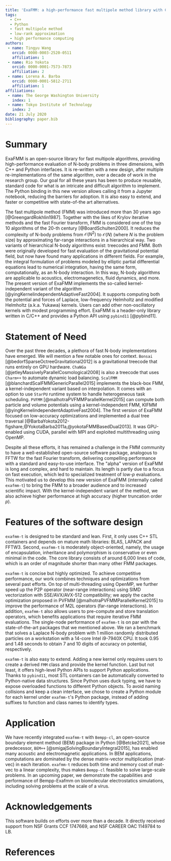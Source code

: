 ```yaml
---
title: 'ExaFMM: a high-performance fast multipole method library with C++ and Python interfaces'
tags:
  - C++
  - Python
  - fast multipole method
  - low-rank approximation
  - high performance computing
authors:
 - name: Tingyu Wang
   orcid: 0000-0003-2520-0511
   affiliation: 1
 - name: Rio Yokota
   orcid: 0000-0001-7573-7873
   affiliation: 2
 - name: Lorena A. Barba
   orcid: 0000-0001-5812-2711
   affiliation: 1
affiliations:
 - name: The George Washington University
   index: 1
 - name: Tokyo Institute of Technology
   index: 2
date: 21 July 2020
bibliography: paper.bib
---
```


# Summary

ExaFMM is an open-source library for fast multipole algorithms, providing high-performance evaluation of N-body problems in three dimensions, with C++ and Python interfaces.
It is re-written with a new design, after multiple re-implementations of the same algorithm, over a decade of work in the research group.
Our goal for all these years has been to produce reusable, standard code for what is an intricate and difficult algorithm to implement. 
The Python binding in this new version allows calling it from a Jupyter notebook, reducing the barriers for adoption.
It is also easy to extend, and faster or competitive with state-of-the art alternatives.

The fast multipole method (FMM) was introduced more than 30 years ago [@GreengardRokhlin1987].
Together with the likes of Krylov iterative methods and the fast Fourier transform, FMM is considered one of the top 10 algorithms of the 20-th century [@BoardSchulten2000].
It reduces the complexity of N-body problems from $\mathcal{O}(N^2)$ to $\mathcal{O}(N)$ (where $N$ is the problem size) by approximating far-range interactions in a hierarchical way.
Two variants of hierarchical N-body algorithms exist: treecodes and FMM. 
Both were originally developed for fast evaluation of the gravitational potential field, but now have found many applications in different fields.
For example, the integral formulation of problems modeled by elliptic partial differential equations lead to numerical integration, having the same form, computationally, as an N-body interaction.
In this way, N-body algorithms are applicable to acoustics, electromagenetics, fluid dynamics, and more.
The present version of ExaFMM implements the so-called kernel-independent variant of the algorithm [@yingKernelindependentAdaptiveFast2004].
It supports computing both the potential and forces of Laplace, low-frequency Helmholtz and modified Helmholtz (a.k.a. Yukawa) kernels.
Users can add other non-oscillatory kernels with modest programming effort.
ExaFMM is a header-only library written in C/C++ and provides a Python API using `pybind11` [@pybind11].

# Statement of Need

Over the past three decades, a plethora of fast N-body implementations have emerged.
We will mention a few notable ones for context.
`Bonsai` [@bedorfSparseOctreeGravitational2012] is a gravitational treecode that runs entirely on GPU hardware.
`ChaNGa` [@jetleyMassivelyParallelCosmological2008] is also a treecode that uses `Charm++` to automate dynamic load balancing.
`ScalFMM` [@blanchardScalFMMGenericParallel2015] implements the black-box FMM, a kernel-independent variant based on interpolation.
It comes with an option to use `StarPU` runtime system to handle heterogeneous task scheduling.
`PVFMM` [@malhotraPVFMMParallelKernel2015] can compute both particle and volume potentials using a kernel-independent FMM, KIFMM [@yingKernelindependentAdaptiveFast2004].
The first version of ExaFMM focused on low-accuracy optimizations and implemented a dual tree traversal [@BarbaYokota2012-figshare,@YokotaBarba2011a,@yokotaFMMBasedDual2013].
It was GPU-enabled using CUDA, parallel with MPI and exploited multithreading using OpenMP.

Despite all these efforts, it has remained a challenge in the FMM community to have a well-established open-source software package, analogous to FFTW for the fast Fourier transform,
delivering compelling performance with a standard and easy-to-use interface.
The "alpha" version of ExaFMM is long and complex, and hard to maintain.
Its length is partly due to a focus on fast execution, which led to specialized treatment of low-$p$ evaluations.
This motivated us to develop this new version of ExaFMM (internally called `exafmm-t`) to bring the FMM to a broader audience and to increased scientific impact.
With the kernel-independent variant of the method, we also achieve higher performance at high accuracy (higher truncation order $p$).

# Features of the software design

`exafmm-t` is designed to be standard and lean.
First, it only uses C++ STL containers and depends on mature math libraries: BLAS, LAPACK and FFTW3.
Second, `exafmm-t` is moderately object-oriented, namely, the usage of encapsulation, inheritance and polymorphism is conservative or even minimal in the code.
The core library consists of around 6,000 lines of code, which is an order of magnitude shorter than many other FMM packages.

`exafmm-t` is concise but highly optimized.
To achieve competitive performance, our work combines techniques and optimizations from several past efforts.
On top of multi-threading using OpenMP, we further speed up the P2P operator (near-range interactions) using SIMD vectorization with SSE/AVX/AVX-512 compatibility;
we apply the cache optimization proposed in PVFMM [@malhotraPVFMMParallelKernel2015] to improve the performance of M2L operators (far-range interactions).
In addition, `exafmm-t` also allows users to pre-compute and store translation operators, which benefits applications that require iterative FMM evaluations.
The single-node performance of `exafmm-t` is on par with the state-of-the-art packages that we mentioned above.
We ran a benchmark that solves a Laplace N-body problem with 1 million randomly distributed particles on a workstation with a 14-core Intel i9-7940X CPU.
It took 0.95 and 1.48 seconds to obtain 7 and 10 digits of accuracy on potential, respectively.

`exafmm-t` is also easy to extend.
Adding a new kernel only requires users to create a derived `FMM` class and provide the kernel function.
Last but not least, it offers high-level Python APIs to support Python applications.
Thanks to `pybind11`, most STL containers can be automatically converted to Python-native data structures.
Since Python uses duck typing, we have to expose overloaded functions to different Python objects.
To avoid naming collisions and keep a clean interface, we chose to create a Python module for each kernel under `exafmm-t`'s Python package, instead of adding suffixes to function and class names to identify types.

# Application

We have recently integrated `exafmm-t` with `Bempp-cl`, an open-source boundary element method (BEM) package in Python [@Betcke2021],
whose predecessor, `BEM++` [@smigajSolvingBoundaryIntegral2015], has enabled many acoustic and electromagnetic applications.
In BEM applications, computations are dominated by the dense matrix-vector multiplication (mat-vec) in each iteration.
`exafmm-t` reduces both time and memory cost of mat-vec to a linear complexity, thus makes `Bempp-cl` feasible to solve large-scale problems.
In an upcoming paper, we demonstrate the capabilities and performance of Bempp-Exafmm on biomolecular electrostatics simulations, including solving problems at the scale of a virus.

# Acknowledgements

This software builds on efforts over more than a decade. It directly received support from NSF Grants CCF 1747669, and NSF CAREER OAC 1149784 to LB.


# References
